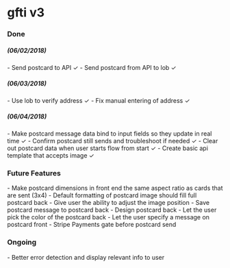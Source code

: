 # gfti v3

<!-- brew services start postgresql -->
<!-- Create a new db: createdb movie_junkies_dev -->
<!-- Check if db was created: psql -l -->
<!-- Connect to db: psql movie_junkies_dev -->
<!-- Quick postgres: \q -->

<!-- Manually creating a table:
CREATE TABLE movies (
  id serial,
  title text,
  duration integer,
  rating varchar(10),
  genre text,
  is_3d boolean NOT NULL,
  released_at timestamp with time zone,
  score numeric(3, 1)
); -->

<!-- Show tables: \dt -->
<!-- Display one table: \d movies -->

<!-- Creating a migration: knex migrate:make migration_name -->

<!-- Running seed: knex seed:run -->

<!-- Running migration on heroku: heroku run knex migrate:latest -->

<h3>Done</h3>

<h5>(06/02/2018)</h5>
- Send postcard to API ✓
- Send postcard from API to lob ✓
<h5>(06/03/2018)</h5>
- Use lob to verify address ✓
- Fix manual entering of address ✓
<h5>(06/04/2018)</h5>
- Make postcard message data bind to input fields so they update in real time ✓
- Confirm postcard still sends and troubleshoot if needed ✓
- Clear out postcard data when user starts flow from start ✓
- Create basic api template that accepts image ✓

<h3>Future Features</h3>
- Make postcard dimensions in front end the same aspect ratio as cards that are sent (3x4)
- Default formatting of postcard image should fill full postcard back
- Give user the ability to adjust the image position
- Save postcard message to postcard back
- Design postcard back
- Let the user pick the color of the postcard back
- Let the user specify a message on postcard front
- Stripe Payments gate before postcard send

<h3>Ongoing</h3>
- Better error detection and display relevant info to user
